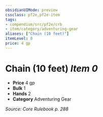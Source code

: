 ```yaml
---
obsidianUIMode: preview
cssclass: pf2e,pf2e-item
tags:
- compendium/src/pf2e/crb
- item/category/adventuring-gear
aliases: ["Chain (10 feet)"]
itemLevel: 0
price: 4 gp
---
```

# Chain (10 feet) *Item 0*  

- **Price** 4 gp
- **Bulk** 1
- **Hands** 2
- **Category** Adventuring Gear



*Source: Core Rulebook p. 288*